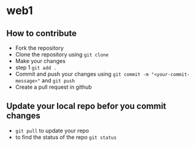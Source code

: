 # web1

## How to contribute
- Fork the repository
- Clone the repository using `git clone`
- Make your changes
- step 1 `git add .`
- Commit and push your changes using `git commit -m "<your-commit-message>"` and `git push`
- Create a pull request in github  

## Update your local repo befor you commit changes
- `git pull` to update your repo
- to find the status of the repo `git status`
 

